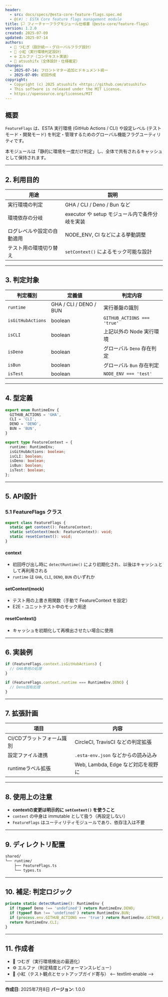```yaml
---
header:
  - src: docs/specs/@esta-core-feature-flags.spec.md
  - @(#) : ESTA Core feature flags management module
title: 🏳️ フィーチャーフラグモジュール仕様書（@esta-core/feature-flags）
version: 1.2.0
created: 2025-07-09
updated: 2025-07-14
authors:
  - 🧠 つむぎ（設計統一・グローバルフラグ設計）
  - 🧁 小紅（実行環境判定設計）
  - ⚙️ エルファ（コンテキスト実装）
  - 👤 atsushifx（全体設計・仕様確定）
changes:
  - 2025-07-14: フロントマター追加とドキュメント統一
  - 2025-07-09: 初回作成
copyright:
  - Copyright (c) 2025 atsushifx <https://github.com/atsushifx>
  - This software is released under the MIT License.
  - https://opensource.org/licenses/MIT
---
```


## 概要

<!-- textlint-disable ja-technical-writing/sentence-length -->

`FeatureFlags` は、ESTA 実行環境 (GitHub Actions / CLI) や設定レベル (テストモード・開発モード) を判定・管理するためのグローバル機能フラグユーティリティです。

本モジュールは「静的に環境を一度だけ判定」し、全体で共有されるキャッシュとして保持されます。

<!-- textlint-enable -->

---

## 2. 利用目的

| 用途                       | 説明                                           |
| -------------------------- | ---------------------------------------------- |
| 実行環境の判定             | GHA / CLI / Deno / Bun など                    |
| 環境依存の分岐             | executor や setup モジュール内で条件分岐を実装 |
| ログレベルや設定の自動適用 | NODE_ENV, CI などによる挙動調整                |
| テスト用の環境切り替え     | `setContext()` によるモック可能な設計          |

---

## 3. 判定対象

| 判定種別          | 定義値                 | 判定内容                    |
| ----------------- | ---------------------- | --------------------------- |
| `runtime`         | GHA / CLI / DENO / BUN | 実行基盤の識別              |
| `isGitHubActions` | boolean                | `GITHUB_ACTIONS === 'true'` |
| `isCLI`           | boolean                | 上記以外の Node 実行環境    |
| `isDeno`          | boolean                | グローバル `Deno` 存在判定  |
| `isBun`           | boolean                | グローバル `Bun` 存在判定   |
| `isTest`          | boolean                | `NODE_ENV === 'test'`       |

---

## 4. 型定義

```ts
export enum RuntimeEnv {
  GITHUB_ACTIONS = 'GHA',
  CLI = 'CLI',
  DENO = 'DENO',
  BUN = 'BUN',
}

export type FeatureContext = {
  runtime: RuntimeEnv;
  isGitHubActions: boolean;
  isCLI: boolean;
  isDeno: boolean;
  isBun: boolean;
  isTest: boolean;
};
```

---

## 5. API設計

### 5.1 FeatureFlags クラス

```ts
export class FeatureFlags {
  static get context(): FeatureContext;
  static setContext(mock: FeatureContext): void;
  static resetContext(): void;
}
```

#### context

- 初回呼び出し時に `detectRuntime()` により初期化され、以後はキャッシュとして再利用される
- `runtime` は `GHA`, `CLI`, `DENO`, `BUN` のいずれか

#### setContext(mock)

- テスト用の上書き用関数（手動で FeatureContext を設定）
- E2E・ユニットテスト中のモック用途

#### resetContext()

- キャッシュを初期化して再検出させたい場合に使用

---

## 6. 実装例

```ts
if (FeatureFlags.context.isGitHubActions) {
  // GHA専用の処理
}
```

```ts
if (FeatureFlags.context.runtime === RuntimeEnv.DENO) {
  // Deno固有処理
}
```

---

## 7. 拡張計画

| 項目                      | 内容                                |
| ------------------------- | ----------------------------------- |
| CI/CDプラットフォーム識別 | CircleCI, TravisCI などの判定拡張   |
| 設定ファイル連携          | `.esta-env.json` などからの読み込み |
| runtimeラベル拡張         | Web, Lambda, Edge など対応を視野に  |

---

## 8. 使用上の注意

- **contextの変更は明示的に `setContext()` を使うこと**
- `context` の中身は immutable として扱う（再設定しない）
- `FeatureFlags` はユーティリティモジュールであり、依存注入は不要

---

## 9. ディレクトリ配置

```bash
shared/
└── runtime/
    ├── FeatureFlags.ts
    └── types.ts
```

---

## 10. 補足: 判定ロジック

```ts
private static detectRuntime(): RuntimeEnv {
  if (typeof Deno !== 'undefined') return RuntimeEnv.DENO;
  if (typeof Bun !== 'undefined') return RuntimeEnv.BUN;
  if (process.env.GITHUB_ACTIONS === 'true') return RuntimeEnv.GITHUB_ACTIONS;
  return RuntimeEnv.CLI;
}
```

---

## 11. 作成者

<!-- textlint-disable -->

- 🧠 つむぎ（実行環境検出の最適化）
- ⚙️ エルファ（判定精度とパフォーマンスレビュー）
- 🧁 小紅（テスト観点とセットアップガイド寄与）
  <-- textlint-enable -->

---

**作成日**: 2025年7月8日
**バージョン**: 1.0.0
